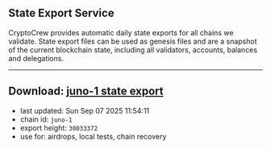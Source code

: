 ## State Export Service
CryptoCrew provides automatic daily state exports for all chains we validate. State export files can be used as genesis files and are a snapshot of the current blockchain state, including all validators, accounts, balances and delegations.

---
**Download: [juno-1 state export](https://dl-eu2.ccvalidators.com/SERVICE/juno/juno-1_export_30033372.json)**
---

- last updated: Sun Sep 07 2025 11:54:11
- chain id: `juno-1`
- export height: `30033372`
- use for: airdrops, local tests, chain recovery
